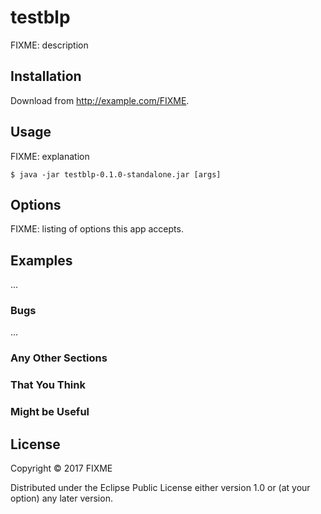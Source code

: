 # testblp

FIXME: description

## Installation

Download from http://example.com/FIXME.

## Usage

FIXME: explanation

    $ java -jar testblp-0.1.0-standalone.jar [args]

## Options

FIXME: listing of options this app accepts.

## Examples

...

### Bugs

...

### Any Other Sections
### That You Think
### Might be Useful

## License

Copyright © 2017 FIXME

Distributed under the Eclipse Public License either version 1.0 or (at
your option) any later version.
